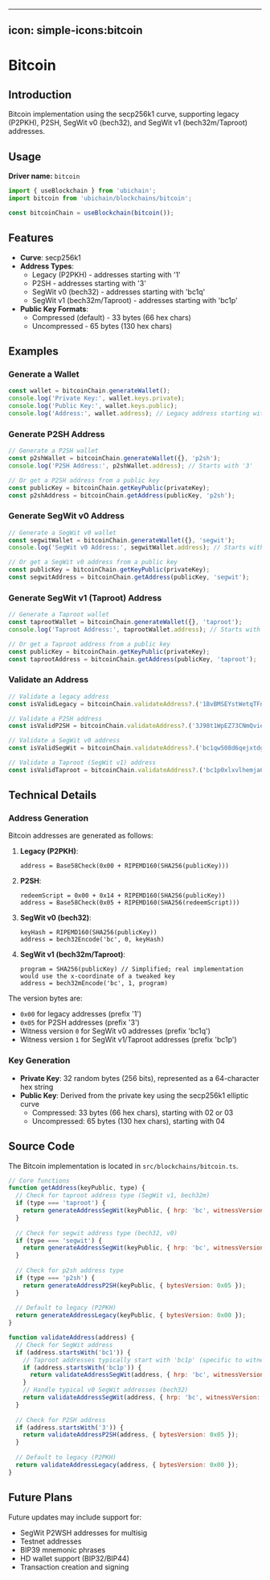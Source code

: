 ----
icon: simple-icons:bitcoin
---

# Bitcoin

## Introduction

Bitcoin implementation using the secp256k1 curve, supporting legacy (P2PKH), P2SH, SegWit v0 (bech32), and SegWit v1 (bech32m/Taproot) addresses.

## Usage

**Driver name:** `bitcoin`

```js
import { useBlockchain } from 'ubichain';
import bitcoin from 'ubichain/blockchains/bitcoin';

const bitcoinChain = useBlockchain(bitcoin());
```

## Features

- **Curve**: secp256k1
- **Address Types**:
  - Legacy (P2PKH) - addresses starting with '1'
  - P2SH - addresses starting with '3'
  - SegWit v0 (bech32) - addresses starting with 'bc1q'
  - SegWit v1 (bech32m/Taproot) - addresses starting with 'bc1p'
- **Public Key Formats**:
  - Compressed (default) - 33 bytes (66 hex chars)
  - Uncompressed - 65 bytes (130 hex chars)

## Examples

### Generate a Wallet

```js
const wallet = bitcoinChain.generateWallet();
console.log('Private Key:', wallet.keys.private);
console.log('Public Key:', wallet.keys.public);
console.log('Address:', wallet.address); // Legacy address starting with '1'
```

### Generate P2SH Address

```js
// Generate a P2SH wallet
const p2shWallet = bitcoinChain.generateWallet({}, 'p2sh');
console.log('P2SH Address:', p2shWallet.address); // Starts with '3'

// Or get a P2SH address from a public key
const publicKey = bitcoinChain.getKeyPublic(privateKey);
const p2shAddress = bitcoinChain.getAddress(publicKey, 'p2sh');
```

### Generate SegWit v0 Address

```js
// Generate a SegWit v0 wallet
const segwitWallet = bitcoinChain.generateWallet({}, 'segwit');
console.log('SegWit v0 Address:', segwitWallet.address); // Starts with 'bc1q'

// Or get a SegWit v0 address from a public key
const publicKey = bitcoinChain.getKeyPublic(privateKey);
const segwitAddress = bitcoinChain.getAddress(publicKey, 'segwit');
```

### Generate SegWit v1 (Taproot) Address

```js
// Generate a Taproot wallet
const taprootWallet = bitcoinChain.generateWallet({}, 'taproot');
console.log('Taproot Address:', taprootWallet.address); // Starts with 'bc1p'

// Or get a Taproot address from a public key
const publicKey = bitcoinChain.getKeyPublic(privateKey);
const taprootAddress = bitcoinChain.getAddress(publicKey, 'taproot');
```

### Validate an Address

```js
// Validate a legacy address
const isValidLegacy = bitcoinChain.validateAddress?.('1BvBMSEYstWetqTFn5Au4m4GFg7xJaNVN2');

// Validate a P2SH address
const isValidP2SH = bitcoinChain.validateAddress?.('3J98t1WpEZ73CNmQviecrnyiWrnqRhWNLy');

// Validate a SegWit v0 address
const isValidSegWit = bitcoinChain.validateAddress?.('bc1qw508d6qejxtdg4y5r3zarvary0c5xw7kv8f3t4');

// Validate a Taproot (SegWit v1) address
const isValidTaproot = bitcoinChain.validateAddress?.('bc1p0xlxvlhemja6c4dqv22uapctqupfhlxm9h8z3k2e72q4k9hcz7vqzk5jj0');
```

## Technical Details

### Address Generation

Bitcoin addresses are generated as follows:

1. **Legacy (P2PKH)**:
   ```
   address = Base58Check(0x00 + RIPEMD160(SHA256(publicKey)))
   ```

2. **P2SH**:
   ```
   redeemScript = 0x00 + 0x14 + RIPEMD160(SHA256(publicKey))
   address = Base58Check(0x05 + RIPEMD160(SHA256(redeemScript)))
   ```

3. **SegWit v0 (bech32)**:
   ```
   keyHash = RIPEMD160(SHA256(publicKey))
   address = bech32Encode('bc', 0, keyHash)
   ```

4. **SegWit v1 (bech32m/Taproot)**:
   ```
   program = SHA256(publicKey) // Simplified; real implementation would use the x-coordinate of a tweaked key
   address = bech32mEncode('bc', 1, program)
   ```

The version bytes are:
- `0x00` for legacy addresses (prefix '1')
- `0x05` for P2SH addresses (prefix '3')
- Witness version `0` for SegWit v0 addresses (prefix 'bc1q')
- Witness version `1` for SegWit v1/Taproot addresses (prefix 'bc1p')

### Key Generation

- **Private Key**: 32 random bytes (256 bits), represented as a 64-character hex string
- **Public Key**: Derived from the private key using the secp256k1 elliptic curve
  - Compressed: 33 bytes (66 hex chars), starting with 02 or 03
  - Uncompressed: 65 bytes (130 hex chars), starting with 04

## Source Code

The Bitcoin implementation is located in `src/blockchains/bitcoin.ts`.

```js
// Core functions
function getAddress(keyPublic, type) {
  // Check for taproot address type (SegWit v1, bech32m)
  if (type === 'taproot') {
    return generateAddressSegWit(keyPublic, { hrp: 'bc', witnessVersion: 1 });
  }
  
  // Check for segwit address type (bech32, v0)
  if (type === 'segwit') {
    return generateAddressSegWit(keyPublic, { hrp: 'bc', witnessVersion: 0 });
  }
  
  // Check for p2sh address type
  if (type === 'p2sh') {
    return generateAddressP2SH(keyPublic, { bytesVersion: 0x05 });
  }
  
  // Default to legacy (P2PKH)
  return generateAddressLegacy(keyPublic, { bytesVersion: 0x00 });
}

function validateAddress(address) {
  // Check for SegWit address
  if (address.startsWith('bc1')) {
    // Taproot addresses typically start with 'bc1p' (specific to witness v1)
    if (address.startsWith('bc1p')) {
      return validateAddressSegWit(address, { hrp: 'bc', witnessVersion: 1 });
    }
    // Handle typical v0 SegWit addresses (bech32)
    return validateAddressSegWit(address, { hrp: 'bc', witnessVersion: 0 });
  }
  
  // Check for P2SH address
  if (address.startsWith('3')) {
    return validateAddressP2SH(address, { bytesVersion: 0x05 });
  }
  
  // Default to legacy (P2PKH)
  return validateAddressLegacy(address, { bytesVersion: 0x00 });
}
```

## Future Plans

Future updates may include support for:
- SegWit P2WSH addresses for multisig
- Testnet addresses
- BIP39 mnemonic phrases
- HD wallet support (BIP32/BIP44)
- Transaction creation and signing